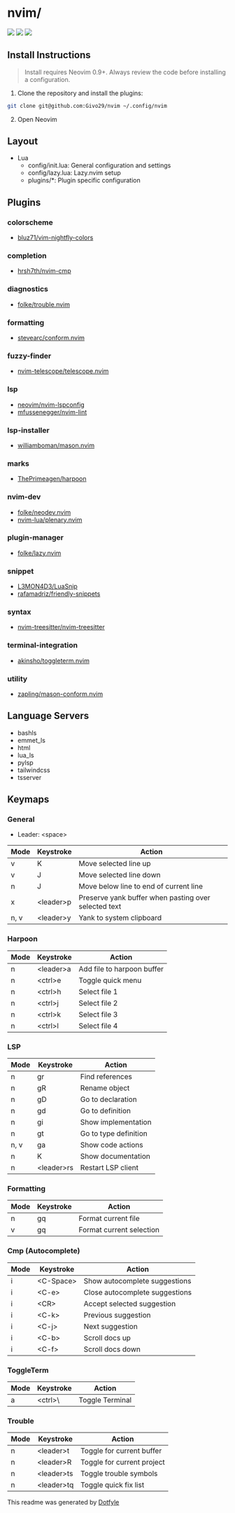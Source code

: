 # nvim/

<a href="https://dotfyle.com/Givo29/nvim"><img src="https://dotfyle.com/Givo29/nvim/badges/plugins?style=flat" /></a>
<a href="https://dotfyle.com/Givo29/nvim"><img src="https://dotfyle.com/Givo29/nvim/badges/leaderkey?style=flat" /></a>
<a href="https://dotfyle.com/Givo29/nvim"><img src="https://dotfyle.com/Givo29/nvim/badges/plugin-manager?style=flat" /></a>

## Install Instructions

> Install requires Neovim 0.9+. Always review the code before installing a configuration.

1. Clone the repository and install the plugins:

```sh
git clone git@github.com:Givo29/nvim ~/.config/nvim
```

2. Open Neovim

## Layout

- Lua
  - config/init.lua: General configuration and settings
  - config/lazy.lua: Lazy.nvim setup
  - plugins/\*: Plugin specific configuration

## Plugins

### colorscheme

- [bluz71/vim-nightfly-colors](https://dotfyle.com/plugins/bluz71/vim-nightfly-colors)

### completion

- [hrsh7th/nvim-cmp](https://dotfyle.com/plugins/hrsh7th/nvim-cmp)

### diagnostics

- [folke/trouble.nvim](https://dotfyle.com/plugins/folke/trouble.nvim)

### formatting

- [stevearc/conform.nvim](https://dotfyle.com/plugins/stevearc/conform.nvim)

### fuzzy-finder

- [nvim-telescope/telescope.nvim](https://dotfyle.com/plugins/nvim-telescope/telescope.nvim)

### lsp

- [neovim/nvim-lspconfig](https://dotfyle.com/plugins/neovim/nvim-lspconfig)
- [mfussenegger/nvim-lint](https://dotfyle.com/plugins/mfussenegger/nvim-lint)

### lsp-installer

- [williamboman/mason.nvim](https://dotfyle.com/plugins/williamboman/mason.nvim)

### marks

- [ThePrimeagen/harpoon](https://dotfyle.com/plugins/ThePrimeagen/harpoon)

### nvim-dev

- [folke/neodev.nvim](https://dotfyle.com/plugins/folke/neodev.nvim)
- [nvim-lua/plenary.nvim](https://dotfyle.com/plugins/nvim-lua/plenary.nvim)

### plugin-manager

- [folke/lazy.nvim](https://dotfyle.com/plugins/folke/lazy.nvim)

### snippet

- [L3MON4D3/LuaSnip](https://dotfyle.com/plugins/L3MON4D3/LuaSnip)
- [rafamadriz/friendly-snippets](https://dotfyle.com/plugins/rafamadriz/friendly-snippets)

### syntax

- [nvim-treesitter/nvim-treesitter](https://dotfyle.com/plugins/nvim-treesitter/nvim-treesitter)

### terminal-integration

- [akinsho/toggleterm.nvim](https://dotfyle.com/plugins/akinsho/toggleterm.nvim)

### utility

- [zapling/mason-conform.nvim](https://dotfyle.com/plugins/zapling/mason-conform.nvim)

## Language Servers

- bashls
- emmet_ls
- html
- lua_ls
- pylsp
- tailwindcss
- tsserver

## Keymaps

### General

- Leader: \<space>

| Mode | Keystroke  | Action                                               |
| ---- | ---------- | ---------------------------------------------------- |
| v    | K          | Move selected line up                                |
| v    | J          | Move selected line down                              |
| n    | J          | Move below line to end of current line               |
| x    | \<leader>p | Preserve yank buffer when pasting over selected text |
| n, v | \<leader>y | Yank to system clipboard                             |

### Harpoon

| Mode | Keystroke  | Action                     |
| ---- | ---------- | -------------------------- |
| n    | \<leader>a | Add file to harpoon buffer |
| n    | \<ctrl>e   | Toggle quick menu          |
| n    | \<ctrl>h   | Select file 1              |
| n    | \<ctrl>j   | Select file 2              |
| n    | \<ctrl>k   | Select file 3              |
| n    | \<ctrl>l   | Select file 4              |

### LSP

| Mode | Keystroke   | Action                |
| ---- | ----------- | --------------------- |
| n    | gr          | Find references       |
| n    | gR          | Rename object         |
| n    | gD          | Go to declaration     |
| n    | gd          | Go to definition      |
| n    | gi          | Show implementation   |
| n    | gt          | Go to type definition |
| n, v | ga          | Show code actions     |
| n    | K           | Show documentation    |
| n    | \<leader>rs | Restart LSP client    |

### Formatting

| Mode | Keystroke | Action                   |
| ---- | --------- | ------------------------ |
| n    | gq        | Format current file      |
| v    | gq        | Format current selection |

### Cmp (Autocomplete)

| Mode | Keystroke  | Action                         |
| ---- | ---------- | ------------------------------ |
| i    | \<C-Space> | Show autocomplete suggestions  |
| i    | \<C-e>     | Close autocomplete suggestions |
| i    | \<CR>      | Accept selected suggestion     |
| i    | \<C-k>     | Previous suggestion            |
| i    | \<C-j>     | Next suggestion                |
| i    | \<C-b>     | Scroll docs up                 |
| i    | \<C-f>     | Scroll docs down               |

### ToggleTerm

| Mode | Keystroke | Action          |
| ---- | --------- | --------------- |
| a    | \<ctrl>\  | Toggle Terminal |

### Trouble

| Mode | Keystroke   | Action                     |
| ---- | ----------- | -------------------------- |
| n    | \<leader>t  | Toggle for current buffer  |
| n    | \<leader>R  | Toggle for current project |
| n    | \<leader>ts | Toggle trouble symbols     |
| n    | \<leader>tq | Toggle quick fix list      |

This readme was generated by [Dotfyle](https://dotfyle.com)
